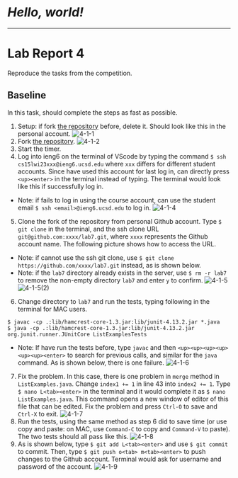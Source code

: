 # ***Hello, world!***

---
# **Lab Report 4**
Reproduce the tasks from the competition.

## Baseline
In this task, should complete the steps as fast as possible.
1. Setup: if fork [the repository](https://github.com/ucsd-cse15l-w23/lab7) before, delete it. Should look like this in the personal account.
![4-1-1](https://user-images.githubusercontent.com/122497181/221335426-00b7079f-f915-4b71-8d83-ee7ad1fa43fd.png)
2. Fork [the repository](https://github.com/ucsd-cse15l-w23/lab7).
![4-1-2](https://user-images.githubusercontent.com/122497181/221335461-066dd439-4d78-4c73-8a6c-90d0d3e0dba9.png)
3. Start the timer.
4. Log into ieng6 on the terminal of VScode by typing the command `$ ssh cs15lwi23xxx@ieng6.ucsd.edu` where `xxx` differs for different student accounts. Since have used this account for last log in, can directly press `<up><enter>` in the terminal instead of typing. The terminal would look like this if successfully log in.
* Note: if fails to log in using the course account, can use the student email `$ ssh <email>@ieng6.ucsd.edu` to log in.
![4-1-4](https://user-images.githubusercontent.com/122497181/221335464-84380fa2-23ff-4bec-99ff-ddb61bc33361.png)
5. Clone the fork of the repository from personal Github account. Type `$ git clone` in the terminal, and the ssh clone URL `git@github.com:xxxx/lab7.git`, where `xxxx` represents the Github account name. The following picture shows how to access the URL.
* Note: if cannot use the ssh git clone, use `$ git clone https://github.com/xxxx/lab7.git` instead, as is shown below.
* Note: if the `lab7` directory already exists in the server, use `$ rm -r lab7` to remove the non-empty directory `lab7` and enter `y` to confirm.
![4-1-5](https://user-images.githubusercontent.com/122497181/221335468-09bacd76-839d-4388-b17e-562490b5472d.png)
![4-1-5(2)](https://user-images.githubusercontent.com/122497181/221335470-629d5ef1-b36b-4f0c-b9a2-e7924b5f3820.png)
6. Change directory to `lab7` and run the tests, typing following in the terminal for MAC users.
```
$ javac -cp .:lib/hamcrest-core-1.3.jar:lib/junit-4.13.2.jar *.java
$ java -cp .:lib/hamcrest-core-1.3.jar:lib/junit-4.13.2.jar org.junit.runner.JUnitCore ListExamplesTests
```
* Note: If have run the tests before, type `javac` and then `<up><up><up><up><up><up><enter>` to search for previous calls, and similar for the `java` command. As is shown below, there is one failure.
![4-1-6](https://user-images.githubusercontent.com/122497181/221335981-ff370f32-202c-4c91-86c8-dee8539c362a.png)
7. Fix the problem. In this case, there is one problem in `merge` method in `ListExamples.java`. Change `index1 += 1` in line 43 into `index2 += 1`. Type `$ nano L<tab><enter>` in the terminal and it would complete it as `$ nano ListExamples.java`. This command opens a new window of editor of this file that can be edited. Fix the problem and press `Ctrl-O` to save and `Ctrl-X` to exit.
![4-1-7](https://user-images.githubusercontent.com/122497181/221335479-2a534ae4-f62a-4e57-905d-1683efdab3a8.png)
8. Run the tests, using the same method as step 6 did to save time (or use copy and paste: on MAC, use `Command-C` to copy and `Command-V` to paste). The two tests should all pass like this.
![4-1-8](https://user-images.githubusercontent.com/122497181/221335480-8c218c95-db93-4699-9e00-9db6c1ccc287.png)
9. As is shown below, type `$ git add L<tab><enter>` and use `$ git commit` to commit. Then, type `$ git push o<tab> m<tab><enter>` to push changes to the Github account. Terminal would ask for username and password of the account.
![4-1-9](https://user-images.githubusercontent.com/122497181/221335484-d02b8a6d-553b-4a21-b861-07b893b0cac5.png)

